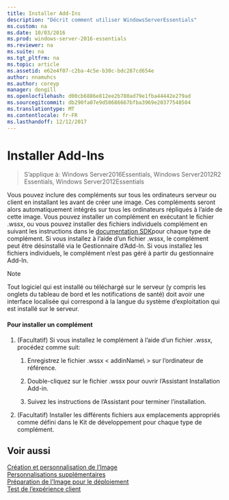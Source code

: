 ```yaml
---
title: Installer Add-Ins
description: "Décrit comment utiliser WindowsServerEssentials"
ms.custom: na
ms.date: 10/03/2016
ms.prod: windows-server-2016-essentials
ms.reviewer: na
ms.suite: na
ms.tgt_pltfrm: na
ms.topic: article
ms.assetid: e62e4f07-c2ba-4c5e-b30c-bdc287cd654e
author: nnamuhcs
ms.author: coreyp
manager: dongill
ms.openlocfilehash: d00cb6886e812ee2b780ad79e1fba44442e279ad
ms.sourcegitcommit: db290fa07e9d50686667bfba3969e20377548504
ms.translationtype: MT
ms.contentlocale: fr-FR
ms.lasthandoff: 12/12/2017
---
```

# <a name="install-add-ins"></a>Installer Add-Ins

>S’applique à: Windows Server2016Essentials, Windows Server2012R2 Essentials, Windows Server2012Essentials

Vous pouvez inclure des compléments sur tous les ordinateurs serveur ou client en installant les avant de créer une image. Ces compléments seront alors automatiquement intégrés sur tous les ordinateurs répliqués à l’aide de cette image. Vous pouvez installer un complément en exécutant le fichier .wssx, ou vous pouvez installer des fichiers individuels complément en suivant les instructions dans le [documentation SDK](https://go.microsoft.com/fwlink/?LinkID=248648)pour chaque type de complément. Si vous installez à l’aide d’un fichier .wssx, le complément peut être désinstallé via le Gestionnaire d’Add-In. Si vous installez les fichiers individuels, le complément n’est pas géré à partir du gestionnaire Add-In.  
  
> [!NOTE]
>  Tout logiciel qui est installé ou téléchargé sur le serveur (y compris les onglets du tableau de bord et les notifications de santé) doit avoir une interface localisée qui correspond à la langue du système d’exploitation qui est installé sur le serveur.  
  
#### <a name="to-install-an-add-in"></a>Pour installer un complément  
  
1.  (Facultatif) Si vous installez le complément à l’aide d’un fichier .wssx, procédez comme suit:  
  
    1.  Enregistrez le fichier .wssx < addinName\ > sur l’ordinateur de référence.  
  
    2.  Double-cliquez sur le fichier .wssx pour ouvrir l’Assistant Installation Add-in.  
  
    3.  Suivez les instructions de l’Assistant pour terminer l’installation.  
  
2.  (Facultatif) Installer les différents fichiers aux emplacements appropriés comme défini dans le Kit de développement pour chaque type de complément.  
  
## <a name="see-also"></a>Voir aussi  
 [Création et personnalisation de l’Image](Creating-and-Customizing-the-Image.md)   
 [Personnalisations supplémentaires](Additional-Customizations.md)   
 [Préparation de l’Image pour le déploiement](Preparing-the-Image-for-Deployment.md)   
 [Test de l’expérience client](Testing-the-Customer-Experience.md)